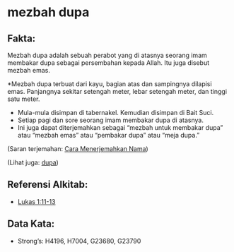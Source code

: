 # mezbah dupa

## Fakta:

Mezbah dupa adalah sebuah perabot yang di atasnya seorang imam membakar dupa sebagai persembahan kepada Allah. Itu juga disebut mezbah emas.

*Mezbah dupa terbuat dari kayu, bagian atas dan sampingnya dilapisi emas. Panjangnya sekitar setengah meter, lebar setengah meter, dan tinggi satu meter.
* Mula-mula disimpan di tabernakel. Kemudian disimpan di Bait Suci.
* Setiap pagi dan sore seorang imam membakar dupa di atasnya.
* Ini juga dapat diterjemahkan sebagai “mezbah untuk membakar dupa” atau “mezbah emas” atau “pembakar dupa” atau “meja dupa.”

(Saran terjemahan: [Cara Menerjemahkan Nama](rc://en/ta/man/translate/translate-names))

(Lihat juga: [dupa](../other/incense.md))

## Referensi Alkitab:

* [Lukas 1:11-13](rc://en/tn/help/luk/01/11)

## Data Kata:

* Strong’s: H4196, H7004, G23680, G23790
